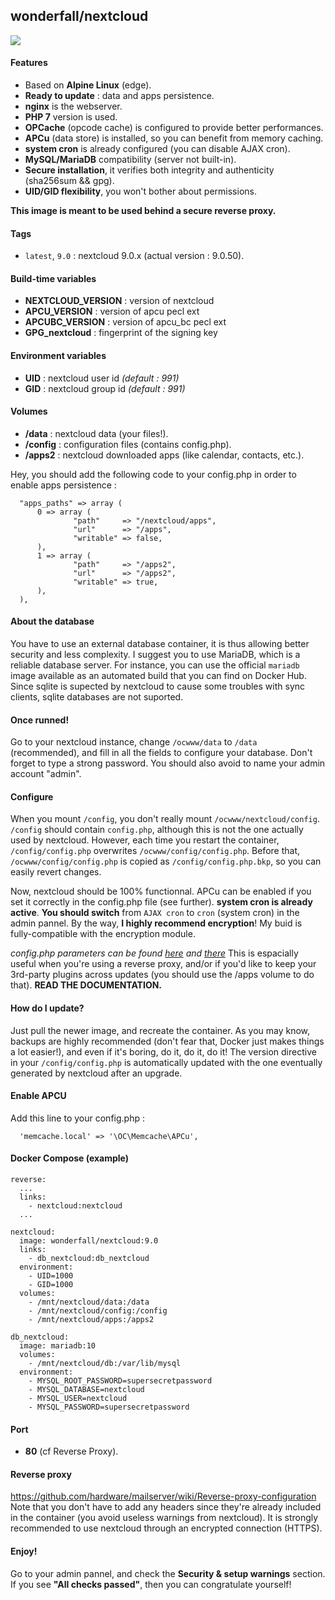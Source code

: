## wonderfall/nextcloud

![](https://nextcloud.com/wp-content/themes/next/assets/img/common/logo_nextcloud_white.svg?8d74c5)

#### Features
- Based on **Alpine Linux** (edge).
- **Ready to update** : data and apps persistence.
- **nginx** is the webserver.
- **PHP 7** version is used.
- **OPCache** (opcode cache) is configured to provide better performances.
- **APCu** (data store) is installed, so you can benefit from memory caching.
- **system cron** is already configured (you can disable AJAX cron).
- **MySQL/MariaDB** compatibility (server not built-in).
- **Secure installation**, it verifies both integrity and authenticity (sha256sum && gpg).
- **UID/GID flexibility**, you won't bother about permissions.

**This image is meant to be used behind a secure reverse proxy.**

#### Tags
- `latest`, `9.0` : nextcloud 9.0.x (actual version : 9.0.50).

#### Build-time variables
- **NEXTCLOUD_VERSION** : version of nextcloud
- **APCU_VERSION** : version of apcu pecl ext
- **APCUBC_VERSION** : version of apcu_bc pecl ext
- **GPG_nextcloud** : fingerprint of the signing key

#### Environment variables
- **UID** : nextcloud user id *(default : 991)*
- **GID** : nextcloud group id *(default : 991)*

#### Volumes
- **/data** : nextcloud data (your files!).
- **/config** : configuration files (contains config.php).
- **/apps2** : nextcloud downloaded apps (like calendar, contacts, etc.).

Hey, you should add the following code to your config.php in order to enable apps persistence :

```
  "apps_paths" => array (
      0 => array (
              "path"     => "/nextcloud/apps",
              "url"      => "/apps",
              "writable" => false,
      ),
      1 => array (
              "path"     => "/apps2",
              "url"      => "/apps2",
              "writable" => true,
      ),
  ),
```

#### About the database
You have to use an external database container, it is thus allowing better security and less complexity. I suggest you to use MariaDB, which is a reliable database server. For instance, you can use the official `mariadb` image available as an automated build that you can find on Docker Hub. Since sqlite is supected by nextcloud to cause some troubles with sync clients, sqlite databases are not suported.

#### Once runned!
Go to your nextcloud instance, change `/ocwww/data` to `/data` (recommended), and fill in all the fields to configure your database. Don't forget to type a strong password. You should also avoid to name your admin account "admin".

#### Configure
When you mount `/config`, you don't really mount `/ocwww/nextcloud/config`. `/config` should contain `config.php`, although this is not the one actually used by nextcloud. However, each time you restart the container, `/config/config.php` overwrites `/ocwww/config/config.php`. Before that, `/ocwww/config/config.php` is copied as `/config/config.php.bkp`, so you can easily revert changes.

Now, nextcloud should be 100% functionnal. APCu can be enabled if you set it correctly in the config.php file (see further). **system cron is already active**. **You should switch** from `AJAX cron` to `cron` (system cron) in the admin pannel. By the way, **I highly recommend encryption**! My buid is fully-compatible with the encryption module. 

*config.php parameters can be found [here](https://doc.nextcloud.org/server/9.0/admin_manual/configuration_server/config_sample_php_parameters.html) and [there](https://doc.nextcloud.org/server/9.0/admin_manual/installation/apps_management_installation.html)* This is espacially useful when you're using a reverse proxy, and/or if you'd like to keep your 3rd-party plugins across updates (you should use the /apps volume to do that). **READ THE DOCUMENTATION.**

#### How do I update?
Just pull the newer image, and recreate the container. As you may know, backups are highly recommended (don't fear that, Docker just makes things a lot easier!), and even if it's boring, do it, do it, do it! The version directive in your `/config/config.php` is automatically updated with the one eventually generated by nextcloud after an upgrade.

#### Enable APCU
Add this line to your config.php :

```
  'memcache.local' => '\OC\Memcache\APCu',
```

#### Docker Compose (example)
```
reverse:
  ...
  links:
    - nextcloud:nextcloud
  ...

nextcloud:
  image: wonderfall/nextcloud:9.0
  links:
    - db_nextcloud:db_nextcloud
  environment:
    - UID=1000
    - GID=1000
  volumes:
    - /mnt/nextcloud/data:/data
    - /mnt/nextcloud/config:/config
    - /mnt/nextcloud/apps:/apps2

db_nextcloud:
  image: mariadb:10
  volumes:
    - /mnt/nextcloud/db:/var/lib/mysql
  environment:
    - MYSQL_ROOT_PASSWORD=supersecretpassword
    - MYSQL_DATABASE=nextcloud
    - MYSQL_USER=nextcloud
    - MYSQL_PASSWORD=supersecretpassword
```

#### Port
- **80** (cf Reverse Proxy).


#### Reverse proxy
https://github.com/hardware/mailserver/wiki/Reverse-proxy-configuration
Note that you don't have to add any headers since they're already included in the container (you avoid useless warnings from nextcloud). It is strongly recommended to use nextcloud through an encrypted connection (HTTPS).

#### Enjoy!
Go to your admin pannel, and check the **Security & setup warnings** section. If you see **"All checks passed"**, then you can congratulate yourself!
